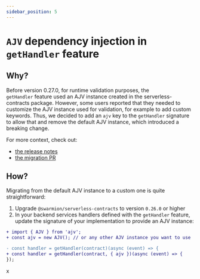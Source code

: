 ```yaml
---
sidebar_position: 5
---
```


# `AJV` dependency injection in `getHandler` feature

## Why?

Before version 0.27.0, for runtime validation purposes, the `getHandler` feature used an AJV instance created in the serverless-contracts package.
However, some users reported that they needed to customize the AJV instance used for validation, for example to add custom keywords.
Thus, we decided to add an `ajv` key to the `getHandler` signature to allow that and remove the default AJV instance, which introduced a breaking change.

For more context, check out:

- [the release notes](https://github.com/swarmion/swarmion/releases/tag/v0.27.0)
- [the migration PR](https://github.com/swarmion/swarmion/pull/612)

## How?

Migrating from the default AJV instance to a custom one is quite straightforward:

1. Upgrade `@swarmion/serverless-contracts` to version `0.26.0` or higher
2. In your backend services handlers defined with the `getHandler` feature, update the signature of your implementation to provide an AJV instance:

```diff
+ import { AJV } from 'ajv';
+ const ajv = new AJV(); // or any other AJV instance you want to use

- const handler = getHandler(contract)(async (event) => {
+ const handler = getHandler(contract, { ajv })(async (event) => {
});
```

x

